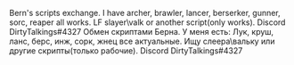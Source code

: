 Bern's scripts exchange. I have archer, brawler, lancer, berserker, gunner, sorc, reaper all works. LF slayer\valk or another script(only works). Discord DirtyTalkings#4327
Обмен скриптами Берна. У меня есть: Лук, круш, ланс, берс, инж, сорк, жнец все актуальные. Ищу слеера\вальку или другие скрипты(только рабочие). Discord DirtyTalkings#4327
